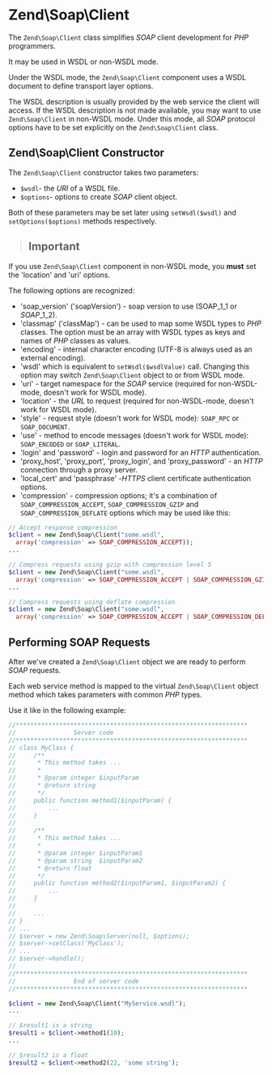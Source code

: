 # Zend\\Soap\\Client

The `Zend\Soap\Client` class simplifies *SOAP* client development for *PHP* programmers.

It may be used in WSDL or non-WSDL mode.

Under the WSDL mode, the `Zend\Soap\Client` component uses a WSDL document to define transport layer
options.

The WSDL description is usually provided by the web service the client will access. If the WSDL
description is not made available, you may want to use `Zend\Soap\Client` in non-WSDL mode. Under
this mode, all *SOAP* protocol options have to be set explicitly on the `Zend\Soap\Client` class.

## Zend\\Soap\\Client Constructor

The `Zend\Soap\Client` constructor takes two parameters:

* `$wsdl`- the *URI* of a WSDL file.
* `$options`- options to create *SOAP* client object.

Both of these parameters may be set later using `setWsdl($wsdl)` and `setOptions($options)` methods
respectively.

> ## Important
If you use `Zend\Soap\Client` component in non-WSDL mode, you **must** set the 'location' and 'uri'
options.

The following options are recognized:

* 'soap\_version' ('soapVersion') - soap version to use (SOAP\_1\_1 or *SOAP*\_1\_2).
* 'classmap' ('classMap') - can be used to map some WSDL types to *PHP* classes. The option must be
an array with WSDL types as keys and names of *PHP* classes as values.
* 'encoding' - internal character encoding (UTF-8 is always used as an external encoding).
* 'wsdl' which is equivalent to `setWsdl($wsdlValue)` call. Changing this option may switch
`Zend\Soap\Client` object to or from WSDL mode.
* 'uri' - target namespace for the *SOAP* service (required for non-WSDL-mode, doesn't work for WSDL
mode).
* 'location' - the *URL* to request (required for non-WSDL-mode, doesn't work for WSDL mode).
* 'style' - request style (doesn't work for WSDL mode): `SOAP_RPC` or `SOAP_DOCUMENT`.
* 'use' - method to encode messages (doesn't work for WSDL mode): `SOAP_ENCODED` or `SOAP_LITERAL`.
* 'login' and 'password' - login and password for an *HTTP* authentication.
* 'proxy\_host', 'proxy\_port', 'proxy\_login', and 'proxy\_password' - an *HTTP* connection through
a proxy server.
* 'local\_cert' and 'passphrase' -*HTTPS* client certificate authentication options.
* 'compression' - compression options; it's a combination of `SOAP_COMPRESSION_ACCEPT`,
`SOAP_COMPRESSION_GZIP` and `SOAP_COMPRESSION_DEFLATE` options which may be used like this:

```php
// Accept response compression
$client = new Zend\Soap\Client("some.wsdl",
  array('compression' => SOAP_COMPRESSION_ACCEPT));
...

// Compress requests using gzip with compression level 5
$client = new Zend\Soap\Client("some.wsdl",
  array('compression' => SOAP_COMPRESSION_ACCEPT | SOAP_COMPRESSION_GZIP | 5));
...

// Compress requests using deflate compression
$client = new Zend\Soap\Client("some.wsdl",
  array('compression' => SOAP_COMPRESSION_ACCEPT | SOAP_COMPRESSION_DEFLATE));
```

## Performing SOAP Requests

After we've created a `Zend\Soap\Client` object we are ready to perform *SOAP* requests.

Each web service method is mapped to the virtual `Zend\Soap\Client` object method which takes
parameters with common *PHP* types.

Use it like in the following example:

```php
//****************************************************************
//                Server code
//****************************************************************
// class MyClass {
//     /**
//      * This method takes ...
//      *
//      * @param integer $inputParam
//      * @return string
//      */
//     public function method1($inputParam) {
//         ...
//     }
//
//     /**
//      * This method takes ...
//      *
//      * @param integer $inputParam1
//      * @param string  $inputParam2
//      * @return float
//      */
//     public function method2($inputParam1, $inputParam2) {
//         ...
//     }
//
//     ...
// }
// ...
// $server = new Zend\Soap\Server(null, $options);
// $server->setClass('MyClass');
// ...
// $server->handle();
//
//****************************************************************
//                End of server code
//****************************************************************

$client = new Zend\Soap\Client("MyService.wsdl");
...

// $result1 is a string
$result1 = $client->method1(10);
...

// $result2 is a float
$result2 = $client->method2(22, 'some string');
```
